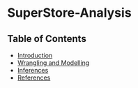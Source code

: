 # SuperStore-Analysis
## Table of Contents
<ul>
<li><a href="#intro">Introduction</a></li>
<li><a href="#wrangling">Wrangling and Modelling</a></li>
<li><a href="#conclusions">Inferences</a></li>
<li><a href="#references">References</a></li>
</ul

